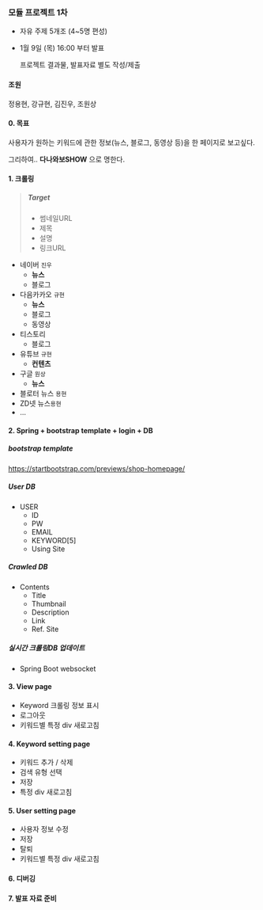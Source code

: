 ### 모듈 프로젝트 1차

- 자유 주제 5개조 (4~5명 편성)

- 1월 9일 (목) 16:00 부터 발표

  프로젝트 결과물, 발표자료 별도 작성/제출



#### 조원

정용현, 강규현, 김진우, 조원상



#### 0. 목표

사용자가 원하는 키워드에 관한 정보(뉴스, 블로그, 동영상 등)을 한 페이지로 보고싶다.

그리하여.. **다나와보SHOW** 으로 명한다.



#### 1. 크롤링

> ##### Target
>
> - 썸네일URL
> - 제목
> - 설명
> - 링크URL



- 네이버 `진우`
  - **뉴스**
  - 블로그
- 다음카카오 `규현`
  - **뉴스**
  - 블로그
  - 동영상
- 티스토리
  - 블로그
- 유튜브 `규현`
  - **컨텐츠**
- 구글 `원상`
  - **뉴스**
- 블로터 뉴스 `용현`
- ZD넷 뉴스`용현`
- ...



#### 2. Spring + bootstrap template + login + DB

##### bootstrap template

https://startbootstrap.com/previews/shop-homepage/

##### User DB

- USER
  - ID
  - PW
  - EMAIL
  - KEYWORD[5]
  - Using Site

##### Crawled DB

- Contents
  - Title
  - Thumbnail
  - Description
  - Link
  - Ref. Site



##### 실시간 크롤링DB 업데이트

- Spring Boot websocket



#### 3. View page

- Keyword 크롤링 정보 표시
- 로그아웃
- 키워드별 특정 div 새로고침



#### 4. Keyword setting  page

- 키워드 추가 / 삭제
- 검색 유형 선택
- 저장
- 특정 div 새로고침



#### 5. User setting page

- 사용자 정보 수정
- 저장
- 탈퇴
- 키워드별 특정 div 새로고침



#### 6. 디버깅



#### 7. 발표 자료 준비